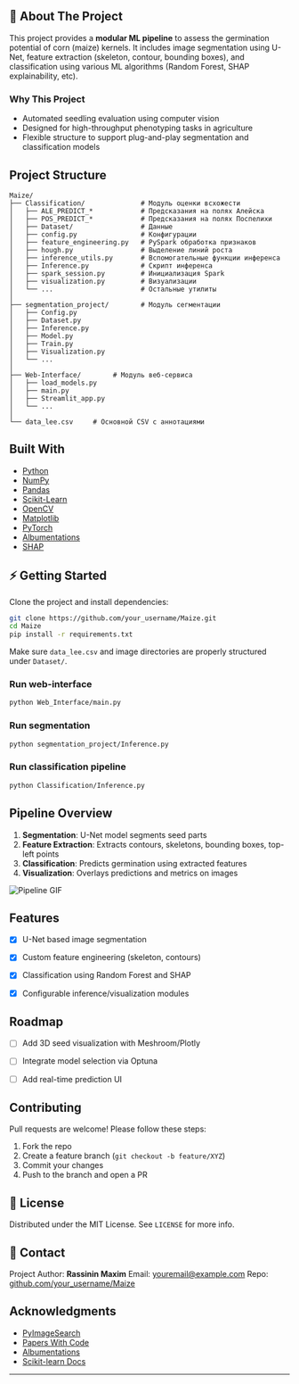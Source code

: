 ## 🌽 About The Project

This project provides a **modular ML pipeline** to assess the germination potential of corn (maize) kernels. It includes image segmentation using U-Net, feature extraction (skeleton, contour, bounding boxes), and classification using various ML algorithms (Random Forest, SHAP explainability, etc).

###  Why This Project

* Automated seedling evaluation using computer vision
* Designed for high-throughput phenotyping tasks in agriculture
* Flexible structure to support plug-and-play segmentation and classification models

##  Project Structure

```
Maize/
├── Classification/              # Модуль оценки всхожести
│   ├── ALE_PREDICT_*            # Предсказания на полях Алейска
│   ├── POS_PREDICT_*            # Предсказания на полях Поспелихи
│   ├── Dataset/                 # Данные
│   ├── config.py                # Конфигурации
│   ├── feature_engineering.py   # PySpark обработка признаков
│   ├── hough.py                 # Выделение линий роста
│   ├── inference_utils.py       # Вспомогательные функции инференса
│   ├── Inference.py             # Скрипт инференса
│   ├── spark_session.py         # Инициализация Spark
│   ├── visualization.py         # Визуализации
│   └── ...                      # Остальные утилиты
│
├── segmentation_project/        # Модуль сегментации
│   ├── Config.py
│   ├── Dataset.py
│   ├── Inference.py
│   ├── Model.py
│   ├── Train.py
│   ├── Visualization.py
│   └── ...
│ 
├── Web-Interface/        # Модуль веб-сервиса
│   ├── load_models.py
│   ├── main.py
│   ├── Streamlit_app.py
│   └── ...
│              
└── data_lee.csv     # Основной CSV с аннотациями           
```

##  Built With

* [Python](https://www.python.org/)
* [NumPy](https://numpy.org/)
* [Pandas](https://pandas.pydata.org/)
* [Scikit-Learn](https://scikit-learn.org/)
* [OpenCV](https://opencv.org/)
* [Matplotlib](https://matplotlib.org/)
* [PyTorch](https://pytorch.org/)
* [Albumentations](https://albumentations.ai/)
* [SHAP](https://github.com/slundberg/shap)


## ⚡ Getting Started

Clone the project and install dependencies:

```bash
git clone https://github.com/your_username/Maize.git
cd Maize
pip install -r requirements.txt
```

Make sure `data_lee.csv` and image directories are properly structured under `Dataset/`.

### Run web-interface

```bash
python Web_Interface/main.py
```

### Run segmentation

```bash
python segmentation_project/Inference.py
```

### Run classification pipeline

```bash
python Classification/Inference.py
```


##  Pipeline Overview

1. **Segmentation**: U-Net model segments seed parts
2. **Feature Extraction**: Extracts contours, skeletons, bounding boxes, top-left points
3. **Classification**: Predicts germination using extracted features
4. **Visualization**: Overlays predictions and metrics on images

![Pipeline GIF](https://media.giphy.com/media/QBd2kLB5qDmysEXre9/giphy.gif)


##  Features

* [x] U-Net based image segmentation
* [x] Custom feature engineering (skeleton, contours)
* [x] Classification using Random Forest and SHAP
* [x] Configurable inference/visualization modules


##  Roadmap

* [ ] Add 3D seed visualization with Meshroom/Plotly
* [ ] Integrate model selection via Optuna
* [ ] Add real-time prediction UI


##  Contributing

Pull requests are welcome! Please follow these steps:

1. Fork the repo
2. Create a feature branch (`git checkout -b feature/XYZ`)
3. Commit your changes
4. Push to the branch and open a PR


## 📄 License

Distributed under the MIT License. See `LICENSE` for more info.


## 💬 Contact

Project Author: **Rassinin Maxim**
Email: [youremail@example.com](mailto:youremail@example.com)
Repo: [github.com/your\_username/Maize](https://github.com/your_username/Maize)


##  Acknowledgments

* [PyImageSearch](https://pyimagesearch.com/)
* [Papers With Code](https://paperswithcode.com/)
* [Albumentations](https://albumentations.ai/)
* [Scikit-learn Docs](https://scikit-learn.org/stable/)

---



